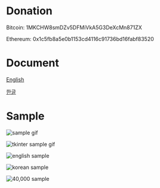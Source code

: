 # Donation
Bitcoin: 1MKCHW8smDZv5DFMiVkA5G3DeXcMn871ZX

Ethereum: 0x1c5fb8a5e0b1153cd4116c91736bd16fabf83520


# Document
[English](https://white.seolpyo.com/entry/148/)

[한글](https://white.seolpyo.com/entry/147/)


# Sample
![sample gif](https://raw.githubusercontent.com/white-seolpyo/seolpyo-mplchart/refs/heads/main/images/sample.gif)

![tkinter sample gif](https://raw.githubusercontent.com/white-seolpyo/seolpyo-mplchart/refs/heads/main/images/with%20tkinter.gif)

![english sample](https://raw.githubusercontent.com/white-seolpyo/seolpyo-mplchart/refs/heads/main/images/change%20color.png)

![korean sample](https://raw.githubusercontent.com/white-seolpyo/seolpyo-mplchart/refs/heads/main/images/sample%20kor.png)

![40,000 sample](https://raw.githubusercontent.com/white-seolpyo/seolpyo-mplchart/refs/heads/main/images/40000.gif)
